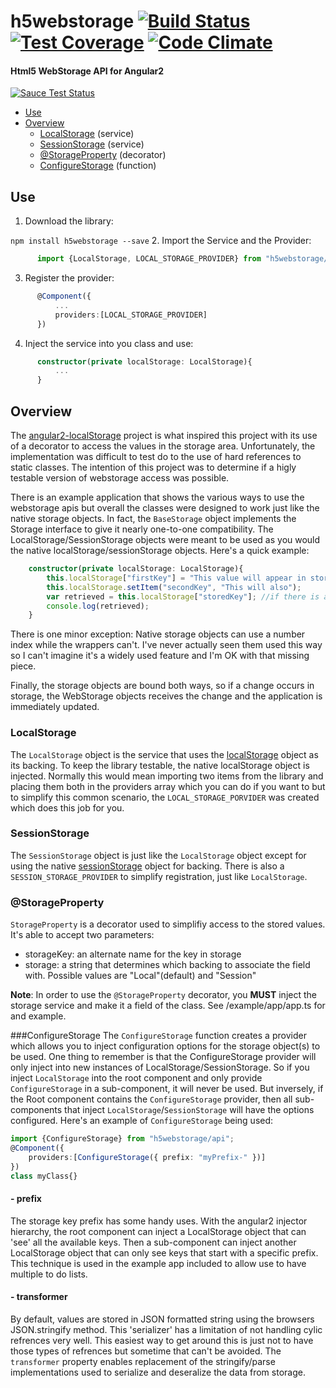 # h5webstorage [![Build Status][]][bsl] [![Test Coverage][]][tcl] [![Code Climate][]][ccl] 
#### Html5 WebStorage API for Angular2
[![Sauce Test Status](https://saucelabs.com/browser-matrix/SirDarquan.svg)](https://saucelabs.com/u/SirDarquan)
- [Use](#use)
- [Overview](#overview)
  - [LocalStorage](#localstorage) (service)
  - [SessionStorage](#sessionstorage) (service)
  - [@StorageProperty](#storageproperty) (decorator)
  - [ConfigureStorage](#configurestorage) (function)
  
## Use
1. Download the library:

  `npm install h5webstorage --save`	
2.  Import the Service and the Provider:

  ```typescript
		import {LocalStorage, LOCAL_STORAGE_PROVIDER} from "h5webstorage/api";
  ```
3. Register the provider:

  ```typescript
		@Component({
			...
			providers:[LOCAL_STORAGE_PROVIDER]	
		})
  ```
4. Inject the service into you class and use:

  ```typescript
		constructor(private localStorage: LocalStorage){
			...	
		}
  ```
		
## Overview
The [angular2-localStorage][] project is what inspired this project with
its use of a decorator to access the values in the storage area. 
Unfortunately, the implementation was difficult to test do to the use of
hard references to static classes. The intention of this project was to 
determine if a higly testable version of webstorage access was possible.

There is an example application that shows the various ways to use the 
webstorage apis but overall the classes were designed to work just like
the native storage objects. In fact, the `BaseStorage` object implements
the Storage interface to give it nearly one-to-one compatibility. The 
LocalStorage/SessionStorage objects were meant to be used as you would the native
localStorage/sessionStorage objects. Here's a quick example:
```typescript
	constructor(private localStorage: LocalStorage){
		this.localStorage["firstKey"] = "This value will appear in storage";
		this.localStorage.setItem("secondKey", "This will also");
		var retrieved = this.localStorage["storedKey"]; //if there is a value in storage it would be retrieved
		console.log(retrieved); 	
	}
```
There is one minor exception: Native storage objects can use a number index
while the wrappers can't. I've never actually seen them used this way so I
can't imagine it's a widely used feature and I'm OK with that missing piece.

Finally, the storage objects are bound both ways, so if a change occurs in
storage, the WebStorage objects receives the change and the application is
immediately updated.
 

### LocalStorage
The `LocalStorage` object is the service that uses the [localStorage][] object
as its backing. To keep the library testable, the native localStorage object
is injected. Normally this would mean importing two items from the library
and placing them both in the providers array which you can do if you 
want to but to simplify this common scenario, the `LOCAL_STORAGE_PORVIDER`
was created which does this job for you.

### SessionStorage
The `SessionStorage` object is just like the `LocalStorage` object except
for using the native [sessionStorage][] object for backing. There is also a
`SESSION_STORAGE_PROVIDER` to simplify registration, just like `LocalStorage`.

### @StorageProperty
`StorageProperty` is a decorator used to simplifiy access to the stored values.
It's able to accept two parameters:
- storageKey: an alternate name for the key in storage
- storage: a string that determines which backing to associate the field with.
	Possible values are "Local"(default) and "Session"

**Note**: In order to use the `@StorageProperty` decorator, you **MUST**
inject the storage service and make it a field of the class. See /example/app/app.ts
for and example.

###ConfigureStorage
The `ConfigureStorage` function creates a provider which allows you to 
inject configuration options for the storage object(s) to be used. 
One thing to remember is that the ConfigureStorage provider will only 
inject into new instances of LocalStorage/SessionStorage. So if you inject 
`LocalStorage` into the root component and only provide `ConfigureStorage`
in a sub-component, it will never be used. But inversely, if the Root
component contains the `ConfigureStorage` provider, then all sub-components
that inject `LocalStorage`/`SessionStorage` will have the options configured.
Here's an example of `ConfigureStorage` being used:
```typescript
import {ConfigureStorage} from "h5webstorage/api";
@Component({
	providers:[ConfigureStorage({ prefix: "myPrefix-" })]	
})
class myClass{}
```

#### - prefix
The storage key prefix has some handy uses. With the angular2
injector hierarchy, the root component can inject a LocalStorage object
that can 'see' all the available keys. Then a sub-component can inject
another LocalStorage object that can only see keys that start with a
specific prefix. This technique is used in the example app included to
allow use to have multiple to do lists.

#### - transformer
By default, values are stored in JSON formatted string using the browsers
JSON.stringify method. This 'serializer' has a limitation of not handling
cylic refrences very well. This easiest way to get around this is just not
to have those types of refrences but sometime that can't be avoided. The
`transformer` property enables replacement of the stringify/parse implementations
used to serialize and deseralize the data from storage.

[angular2-localStorage]: https://github.com/marcj/angular2-localStorage
[localStorage]: https://developer.mozilla.org/en-US/docs/Web/API/Window/localStorage
[sessionStorage]: https://developer.mozilla.org/en-US/docs/Web/API/Window/sessionStorage
[Test Coverage]: https://codeclimate.com/github/SirDarquan/h5webstorage/badges/coverage.svg
[tcl]: https://codeclimate.com/github/SirDarquan/h5webstorage/coverage
[Build Status]: https://travis-ci.org/SirDarquan/h5webstorage.svg?branch=master
[bsl]: https://travis-ci.org/SirDarquan/h5webstorage
[Code Climate]: https://codeclimate.com/github/SirDarquan/h5webstorage/badges/gpa.svg
[ccl]: https://codeclimate.com/github/SirDarquan/h5webstorage